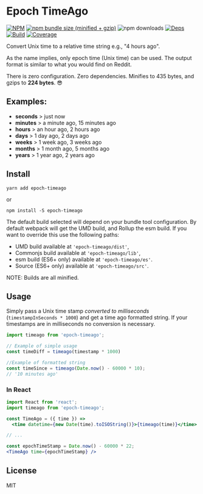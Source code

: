 # Epoch TimeAgo

[![NPM][npm]][npm-url]
[![npm bundle size (minified + gzip)][minzip]][minzip-url]
![npm downloads](https://img.shields.io/npm/dt/epoch-timeago.svg)
[![Deps][deps]][deps-url]
[![Build][build]][build-badge]
[![Coverage][cover]][cover-badge]

Convert Unix time to a relative time string e.g., "4 hours ago".

As the name implies, only epoch time (Unix time) can be used. The output format is similar to what you would find on Reddit.

There is zero configuration. Zero dependencies. Minifies to 435 bytes, and gzips to **224 bytes**. 😎

## Examples:

- **seconds** > just now
- **minutes** > a minute ago, 15 minutes ago
- **hours** > an hour ago, 2 hours ago
- **days** > 1 day ago, 2 days ago
- **weeks** > 1 week ago, 3 weeks ago
- **months** > 1 month ago, 5 months ago
- **years** > 1 year ago, 2 years ago

## Install

`yarn add epoch-timeago`

or

`npm install -S epoch-timeago`

The default build selected will depend on your bundle tool configuration. By default webpack will get the UMD build, and Rollup the esm build. If you want to override this use the following paths:

- UMD build available at `'epoch-timeago/dist'`,
- Commonjs build available at `'epoch-timeago/lib'`,
- esm build (ES6+ only) available at `'epoch-timeago/es'`.
- Source (ES6+ only) available at `'epoch-timeago/src'`.

NOTE: Builds are all minified.

## Usage

Simply pass a Unix time stamp *converted to milliseconds* (`timestampInSeconds * 1000`) and get a time ago formatted string. If your timestamps are in milliseconds no conversion is necessary.

```jsx
import timeago from 'epoch-timeago';

// Example of simple usage
const timeDiff = timeago(timestamp * 1000)

//Example of formatted string
const timeSince = timeago(Date.now() - 60000 * 10);
// '10 minutes ago'
```

### In React

```jsx
import React from 'react';
import timeago from 'epoch-timeago';

const TimeAgo = ({ time }) =>
  <time datetime={new Date(time).toISOString()}>{timeago(time)}</time>

// ...

const epochTimeStamp = Date.now() - 60000 * 22;
<TimeAgo time={epochTimeStamp} />
```

## License

MIT

[npm]: https://img.shields.io/npm/v/epoch-timeago.svg
[npm-url]: https://npmjs.com/package/epoch-timeago

[deps]: https://david-dm.org/simonlc/epoch-timeago.svg
[deps-url]: https://david-dm.org/simonlc/epoch-timeago

[build]: https://travis-ci.org/simonlc/epoch-timeago.svg?branch=master
[build-badge]: https://travis-ci.org/simonlc/epoch-timeago?branch=master

[cover]: https://coveralls.io/repos/github/simonlc/epoch-timeago/badge.svg?cache
[cover-badge]: https://coveralls.io/github/simonlc/epoch-timeago?branch=master

[minzip]: https://img.shields.io/bundlephobia/minzip/epoch-timeago.svg
[minzip-url]: https://bundlephobia.com/result?p=epoch-timeago
